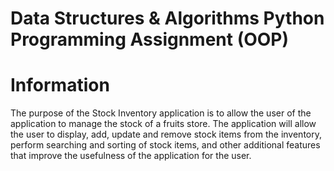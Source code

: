 # Data Structures & Algorithms Python Programming Assignment (OOP)

# Information
The purpose of the Stock Inventory application is to allow the user of the application to manage the stock of a fruits store. The application will allow the user to display, add, update and remove stock items from the inventory, perform searching and sorting of stock items, and other additional features that improve the usefulness of the application for the user.
